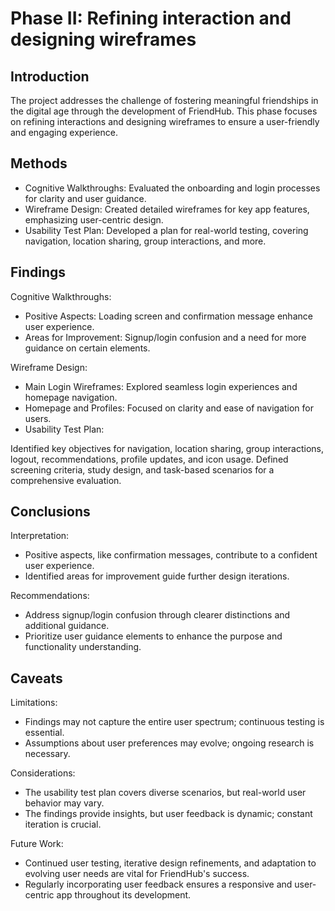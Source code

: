 # Phase II: Refining interaction and designing wireframes

## Introduction

The project addresses the challenge of fostering meaningful friendships in the digital age through the development of FriendHub. This phase focuses on refining interactions and designing wireframes to ensure a user-friendly and engaging experience.


## Methods

* Cognitive Walkthroughs: Evaluated the onboarding and login processes for clarity and user guidance.
* Wireframe Design: Created detailed wireframes for key app features, emphasizing user-centric design.
* Usability Test Plan: Developed a plan for real-world testing, covering navigation, location sharing, group interactions, and more.


## Findings

Cognitive Walkthroughs:

* Positive Aspects: Loading screen and confirmation message enhance user experience.
* Areas for Improvement: Signup/login confusion and a need for more guidance on certain elements.


Wireframe Design:

* Main Login Wireframes: Explored seamless login experiences and homepage navigation.
* Homepage and Profiles: Focused on clarity and ease of navigation for users.
* Usability Test Plan:

Identified key objectives for navigation, location sharing, group interactions, logout, recommendations, profile updates, and icon usage.
Defined screening criteria, study design, and task-based scenarios for a comprehensive evaluation.


## Conclusions

Interpretation:

* Positive aspects, like confirmation messages, contribute to a confident user experience.
* Identified areas for improvement guide further design iterations.

Recommendations:

* Address signup/login confusion through clearer distinctions and additional guidance.
* Prioritize user guidance elements to enhance the purpose and functionality understanding.


## Caveats

Limitations:

* Findings may not capture the entire user spectrum; continuous testing is essential.
* Assumptions about user preferences may evolve; ongoing research is necessary.

Considerations:

* The usability test plan covers diverse scenarios, but real-world user behavior may vary.
* The findings provide insights, but user feedback is dynamic; constant iteration is crucial.

Future Work:

* Continued user testing, iterative design refinements, and adaptation to evolving user needs are vital for FriendHub's success.
* Regularly incorporating user feedback ensures a responsive and user-centric app throughout its development.
